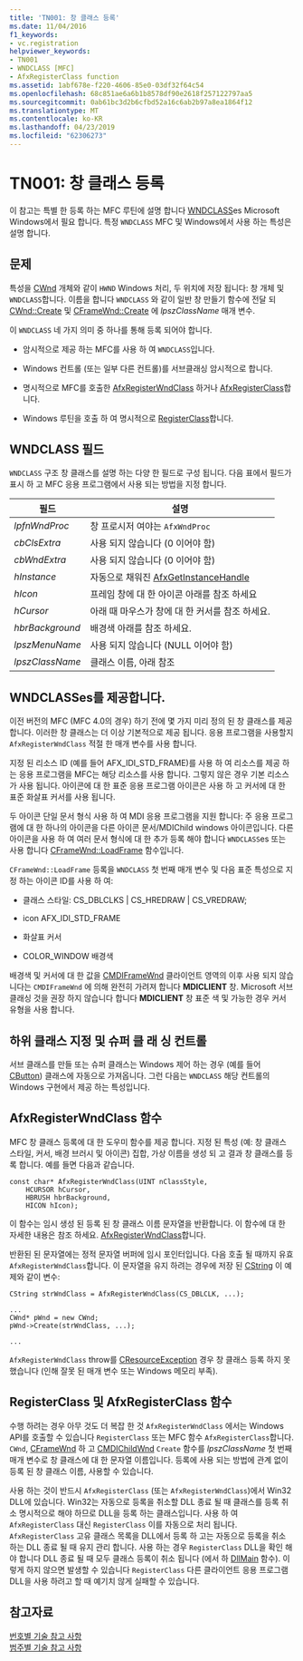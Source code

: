 ```yaml
---
title: 'TN001: 창 클래스 등록'
ms.date: 11/04/2016
f1_keywords:
- vc.registration
helpviewer_keywords:
- TN001
- WNDCLASS [MFC]
- AfxRegisterClass function
ms.assetid: 1abf678e-f220-4606-85e0-03df32f64c54
ms.openlocfilehash: 68c851ae6a6b1b8578df90e2618f257122797aa5
ms.sourcegitcommit: 0ab61bc3d2b6cfbd52a16c6ab2b97a8ea1864f12
ms.translationtype: MT
ms.contentlocale: ko-KR
ms.lasthandoff: 04/23/2019
ms.locfileid: "62306273"
---
```

# <a name="tn001-window-class-registration"></a>TN001: 창 클래스 등록

이 참고는 특별 한 등록 하는 MFC 루틴에 설명 합니다 [WNDCLASS](/windows/desktop/api/winuser/ns-winuser-tagwndclassa)es Microsoft Windows에서 필요 합니다. 특정 `WNDCLASS` MFC 및 Windows에서 사용 하는 특성은 설명 합니다.

## <a name="the-problem"></a>문제

특성을 [CWnd](../mfc/reference/cwnd-class.md) 개체와 같이 `HWND` Windows 처리, 두 위치에 저장 됩니다: 창 개체 및 `WNDCLASS`합니다. 이름을 합니다 `WNDCLASS` 와 같이 일반 창 만들기 함수에 전달 되 [CWnd::Create](../mfc/reference/cwnd-class.md#create) 및 [CFrameWnd::Create](../mfc/reference/cframewnd-class.md#create) 에 *lpszClassName* 매개 변수.

이 `WNDCLASS` 네 가지 의미 중 하나를 통해 등록 되어야 합니다.

- 암시적으로 제공 하는 MFC를 사용 하 여 `WNDCLASS`입니다.

- Windows 컨트롤 (또는 일부 다른 컨트롤)를 서브클래싱 암시적으로 합니다.

- 명시적으로 MFC를 호출한 [AfxRegisterWndClass](../mfc/reference/application-information-and-management.md#afxregisterwndclass) 하거나 [AfxRegisterClass](../mfc/reference/application-information-and-management.md#afxregisterclass)합니다.

- Windows 루틴을 호출 하 여 명시적으로 [RegisterClass](/windows/desktop/api/winuser/nf-winuser-registerclassa)합니다.

## <a name="wndclass-fields"></a>WNDCLASS 필드

`WNDCLASS` 구조 창 클래스를 설명 하는 다양 한 필드로 구성 됩니다. 다음 표에서 필드가 표시 하 고 MFC 응용 프로그램에서 사용 되는 방법을 지정 합니다.

|필드|설명|
|-----------|-----------------|
|*lpfnWndProc*|창 프로시저 여야는 `AfxWndProc`|
|*cbClsExtra*|사용 되지 않습니다 (0 이어야 함)|
|*cbWndExtra*|사용 되지 않습니다 (0 이어야 함)|
|*hInstance*|자동으로 채워진 [AfxGetInstanceHandle](../mfc/reference/application-information-and-management.md#afxgetinstancehandle)|
|*hIcon*|프레임 창에 대 한 아이콘 아래를 참조 하세요|
|*hCursor*|아래 때 마우스가 창에 대 한 커서를 참조 하세요.|
|*hbrBackground*|배경색 아래를 참조 하세요.|
|*lpszMenuName*|사용 되지 않습니다 (NULL 이어야 함)|
|*lpszClassName*|클래스 이름, 아래 참조|

## <a name="provided-wndclasses"></a>WNDCLASSes를 제공합니다.

이전 버전의 MFC (MFC 4.0의 경우) 하기 전에 몇 가지 미리 정의 된 창 클래스를 제공 합니다. 이러한 창 클래스는 더 이상 기본적으로 제공 됩니다. 응용 프로그램을 사용할지 `AfxRegisterWndClass` 적절 한 매개 변수를 사용 합니다.

지정 된 리소스 ID (예를 들어 AFX_IDI_STD_FRAME)를 사용 하 여 리소스를 제공 하는 응용 프로그램을 MFC는 해당 리소스를 사용 합니다. 그렇지 않은 경우 기본 리소스가 사용 됩니다. 아이콘에 대 한 표준 응용 프로그램 아이콘은 사용 하 고 커서에 대 한 표준 화살표 커서를 사용 됩니다.

두 아이콘 단일 문서 형식 사용 하 여 MDI 응용 프로그램을 지원 합니다: 주 응용 프로그램에 대 한 하나의 아이콘을 다른 아이콘 문서/MDIChild windows 아이콘입니다. 다른 아이콘을 사용 하 여 여러 문서 형식에 대 한 추가 등록 해야 합니다 `WNDCLASS`es 또는 사용 합니다 [CFrameWnd::LoadFrame](../mfc/reference/cframewnd-class.md#loadframe) 함수입니다.

`CFrameWnd::LoadFrame` 등록을 `WNDCLASS` 첫 번째 매개 변수 및 다음 표준 특성으로 지정 하는 아이콘 ID를 사용 하 여:

- 클래스 스타일: CS_DBLCLKS &#124; CS_HREDRAW &#124; CS_VREDRAW;

- icon AFX_IDI_STD_FRAME

- 화살표 커서

- COLOR_WINDOW 배경색

배경색 및 커서에 대 한 값을 [CMDIFrameWnd](../mfc/reference/cmdiframewnd-class.md) 클라이언트 영역의 이후 사용 되지 않습니다는 `CMDIFrameWnd` 에 의해 완전히 가려져 합니다 **MDICLIENT** 창. Microsoft 서브클래싱 것을 권장 하지 않습니다 합니다 **MDICLIENT** 창 표준 색 및 가능한 경우 커서 유형을 사용 합니다.

## <a name="subclassing-and-superclassing-controls"></a>하위 클래스 지정 및 슈퍼 클 래 싱 컨트롤

서브 클래스를 만들 또는 슈퍼 클래스는 Windows 제어 하는 경우 (예를 들어 [CButton](../mfc/reference/cbutton-class.md)) 클래스에 자동으로 가져옵니다. 그런 다음는 `WNDCLASS` 해당 컨트롤의 Windows 구현에서 제공 하는 특성입니다.

## <a name="the-afxregisterwndclass-function"></a>AfxRegisterWndClass 함수

MFC 창 클래스 등록에 대 한 도우미 함수를 제공 합니다. 지정 된 특성 (예: 창 클래스 스타일, 커서, 배경 브러시 및 아이콘) 집합, 가상 이름을 생성 되 고 결과 창 클래스를 등록 합니다. 예를 들면 다음과 같습니다.

```
const char* AfxRegisterWndClass(UINT nClassStyle,
    HCURSOR hCursor,
    HBRUSH hbrBackground,
    HICON hIcon);
```

이 함수는 임시 생성 된 등록 된 창 클래스 이름 문자열을 반환합니다. 이 함수에 대 한 자세한 내용은 참조 하세요. [AfxRegisterWndClass](../mfc/reference/application-information-and-management.md#afxregisterwndclass)합니다.

반환된 된 문자열에는 정적 문자열 버퍼에 임시 포인터입니다. 다음 호출 될 때까지 유효 `AfxRegisterWndClass`합니다. 이 문자열을 유지 하려는 경우에 저장 된 [CString](../atl-mfc-shared/using-cstring.md) 이 예제와 같이 변수:

```
CString strWndClass = AfxRegisterWndClass(CS_DBLCLK, ...);

...
CWnd* pWnd = new CWnd;
pWnd->Create(strWndClass, ...);

...
```

`AfxRegisterWndClass` throw를 [CResourceException](../mfc/reference/cresourceexception-class.md) 경우 창 클래스 등록 하지 못했습니다 (인해 잘못 된 매개 변수 또는 Windows 메모리 부족).

## <a name="the-registerclass-and-afxregisterclass-functions"></a>RegisterClass 및 AfxRegisterClass 함수

수행 하려는 경우 아무 것도 더 복잡 한 것 `AfxRegisterWndClass` 에서는 Windows API를 호출할 수 있습니다 `RegisterClass` 또는 MFC 함수 `AfxRegisterClass`합니다. `CWnd`, [CFrameWnd](../mfc/reference/cframewnd-class.md) 하 고 [CMDIChildWnd](../mfc/reference/cmdichildwnd-class.md) `Create` 함수를 *lpszClassName* 첫 번째 매개 변수로 창 클래스에 대 한 문자열 이름입니다. 등록에 사용 되는 방법에 관계 없이 등록 된 창 클래스 이름, 사용할 수 있습니다.

사용 하는 것이 반드시 `AfxRegisterClass` (또는 `AfxRegisterWndClass`)에서 Win32 DLL에 있습니다. Win32는 자동으로 등록을 취소할 DLL 종료 될 때 클래스를 등록 취소 명시적으로 해야 하므로 DLL을 등록 하는 클래스입니다. 사용 하 여 `AfxRegisterClass` 대신 `RegisterClass` 이를 자동으로 처리 됩니다. `AfxRegisterClass` 고유 클래스 목록을 DLL에서 등록 하 고는 자동으로 등록을 취소 하는 DLL 종료 될 때 유지 관리 합니다. 사용 하는 경우 `RegisterClass` DLL을 확인 해야 합니다 DLL 종료 될 때 모두 클래스 등록이 취소 됩니다 (에서 하 [DllMain](/windows/desktop/Dlls/dllmain) 함수). 이렇게 하지 않으면 발생할 수 있습니다 `RegisterClass` 다른 클라이언트 응용 프로그램 DLL을 사용 하려고 할 때 예기치 않게 실패할 수 있습니다.

## <a name="see-also"></a>참고자료

[번호별 기술 참고 사항](../mfc/technical-notes-by-number.md)<br/>
[범주별 기술 참고 사항](../mfc/technical-notes-by-category.md)

